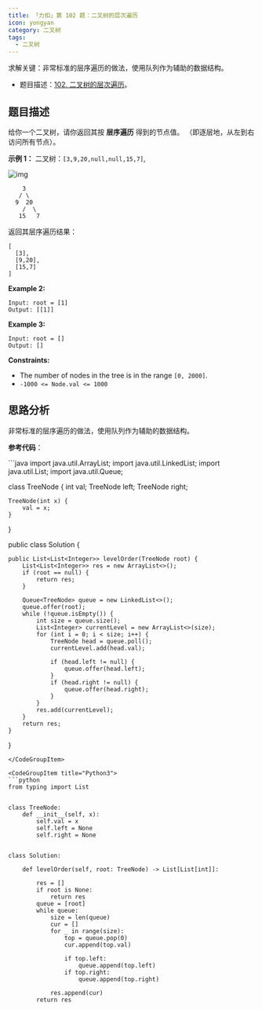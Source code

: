 ```yaml
---
title: 「力扣」第 102 题：二叉树的层次遍历
icon: yongyan
category: 二叉树
tags:
  - 二叉树
---
```


求解关键：非常标准的层序遍历的做法，使用队列作为辅助的数据结构。

+ 题目描述：[102. 二叉树的层次遍历](https://leetcode-cn.com/problems/binary-tree-level-order-traversal/)。

## 题目描述

给你一个二叉树，请你返回其按 **层序遍历** 得到的节点值。 （即逐层地，从左到右访问所有节点）。



**示例 1：**
二叉树：`[3,9,20,null,null,15,7]`,

![img](https://assets.leetcode.com/uploads/2021/02/19/tree1.jpg)

```
    3
   / \
  9  20
    /  \
   15   7
```

返回其层序遍历结果：

```
[
  [3],
  [9,20],
  [15,7]
]
```



**Example 2:**

```
Input: root = [1]
Output: [[1]]
```

**Example 3:**

```
Input: root = []
Output: []
```

**Constraints:**

- The number of nodes in the tree is in the range `[0, 2000]`.
- `-1000 <= Node.val <= 1000`

## 思路分析

非常标准的层序遍历的做法，使用队列作为辅助的数据结构。

**参考代码**：

<CodeGroup>
<CodeGroupItem title="Java">
```java
import java.util.ArrayList;
import java.util.LinkedList;
import java.util.List;
import java.util.Queue;

class TreeNode {
    int val;
    TreeNode left;
    TreeNode right;

    TreeNode(int x) {
        val = x;
    }
}

public class Solution {

    public List<List<Integer>> levelOrder(TreeNode root) {
        List<List<Integer>> res = new ArrayList<>();
        if (root == null) {
            return res;
        }

        Queue<TreeNode> queue = new LinkedList<>();
        queue.offer(root);
        while (!queue.isEmpty()) {
            int size = queue.size();
            List<Integer> currentLevel = new ArrayList<>(size);
            for (int i = 0; i < size; i++) {
                TreeNode head = queue.poll();
                currentLevel.add(head.val);

                if (head.left != null) {
                    queue.offer(head.left);
                }
                if (head.right != null) {
                    queue.offer(head.right);
                }
            }
            res.add(currentLevel);
        }
        return res;
    }
}
```
</CodeGroupItem>

<CodeGroupItem title="Python3">
```python
from typing import List


class TreeNode:
    def __init__(self, x):
        self.val = x
        self.left = None
        self.right = None


class Solution:

    def levelOrder(self, root: TreeNode) -> List[List[int]]:

        res = []
        if root is None:
            return res
        queue = [root]
        while queue:
            size = len(queue)
            cur = []
            for _ in range(size):
                top = queue.pop(0)
                cur.append(top.val)

                if top.left:
                    queue.append(top.left)
                if top.right:
                    queue.append(top.right)

            res.append(cur)
        return res
```
</CodeGroupItem>
</CodeGroup>